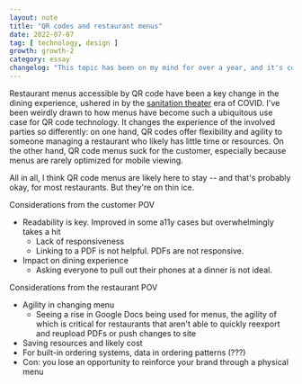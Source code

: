 ```yaml
---
layout: note
title: "QR codes and restaurant menus"
date: 2022-07-07
tag: [ technology, design ]
growth: growth-2
category: essay
changelog: "This topic has been on my mind for over a year, and it's complicated."
---
```


Restaurant menus accessible by QR code have been a key change in the dining experience, ushered in by the [sanitation theater](https://en.wikipedia.org/wiki/Hygiene_theater) era of COVID. I've been weirdly drawn to how menus have become such a ubiquitous use case for QR code technology. It changes the experience of the involved parties so differently: on one hand, QR codes offer flexibility and agility to someone managing a restaurant who likely has little time or resources. On the other hand, QR code menus suck for the customer, especially because menus are rarely optimized for mobile viewing.

All in all, I think QR code menus are likely here to stay -- and that's probably okay, for most restaurants. But they're on thin ice. 

<!-- ### Mobile-first is critical

Regardless of how customers feel about the experience of pulling their phones out to view a menu, the bare minimum consideration for a QR code menu is that it should be designed for and readable from a mobile device. Nobody is coming in with their laptop and viewing the menu on a 13 inch screen.

In the pre-pandemic era, if a restaurant was already in the practice of exporting menus as PDFs before printing, chances are they've simply started linking the QR code to the PDF directly. This means it's completely unresponsive, and you need to be well-prepared to pinch and zoom to look at each item.

It's possible that QR codes have improved the menu-reading experience of those with limited vision, since they're able to directly use their phone. However, this is pure navel-gazing, and I'm not even sure that PDFs are formatted correctly enough to see this as an improvement. 

Most restaurant operators have a main goal of getting people through the door, feeding them, and getting them out for the next batch.  -->

Considerations from the customer POV

- Readability is key. Improved in some a11y cases but overwhelmingly takes a hit
    - Lack of responsiveness
    - Linking to a PDF is not helpful. PDFs are not responsive.
- Impact on dining experience
    - Asking everyone to pull out their phones at a dinner is not ideal.

Considerations from the restaurant POV

- Agility in changing menu
    - Seeing a rise in Google Docs being used for menus, the agility of which is critical for restaurants that aren't able to quickly reexport and reupload PDFs or push changes to site
- Saving resources and likely cost
- For built-in ordering systems, data in ordering patterns (???)
- Con: you lose an opportunity to reinforce your brand through a physical menu
